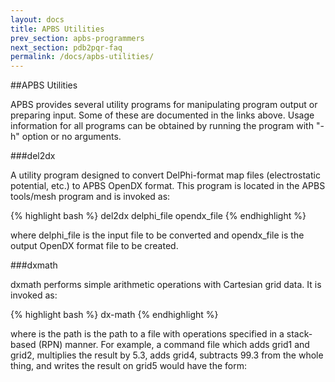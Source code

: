 ```yaml
---
layout: docs
title: APBS Utilities
prev_section: apbs-programmers
next_section: pdb2pqr-faq
permalink: /docs/apbs-utilities/
---
```


##APBS Utilities

APBS provides several utility programs for manipulating program output or preparing input. Some of these are documented in the links above. Usage information for all programs can be obtained by running the program with "-h" option or no arguments.

###del2dx

A utility program designed to convert DelPhi-format map files (electrostatic potential, etc.) to APBS OpenDX format.  This program is located in the APBS tools/mesh program and is invoked as:

{% highlight bash %}
del2dx delphi_file opendx_file
{% endhighlight %}

where delphi_file is the input file to be converted and opendx_file is the output OpenDX format file to be created.

###dxmath

dxmath performs simple arithmetic operations with Cartesian grid data.  It is invoked as:

{% highlight bash %}
dx-math <path>
{% endhighlight %}

where <path> is the path is the path to a file with operations specified in a stack-based (RPN) manner.  For example, a command file which adds grid1 and grid2, multiplies the result by 5.3, adds grid4, subtracts 99.3 from the whole thing, and writes the result on grid5 would have the form:

